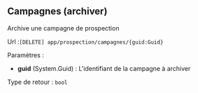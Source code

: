 ## <span id='archiveunecampagne'>Campagnes (archiver)</span>

Archive une campagne de prospection

Url :`[DELETE] app/prospection/campagnes/{guid:Guid}`

Paramètres : 

- **guid** (System.Guid) : L'identifiant de la campagne à archiver

Type de retour : `bool`

